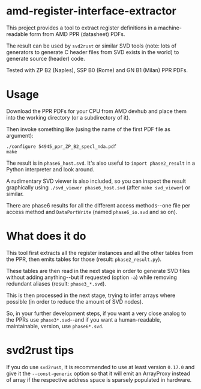 # amd-register-interface-extractor

This project provides a tool to extract register definitions in a machine-readable form from AMD PPR (datasheet) PDFs.

The result can be used by `svd2rust` or similar SVD tools (note: lots of generators to generate C header files from SVD exists in the world) to generate source (header) code.

Tested with ZP B2 (Naples), SSP B0 (Rome) and GN B1 (Milan) PPR PDFs.

# Usage

Download the PPR PDFs for your CPU from AMD devhub and place them into the working directory (or a subdirectory of it).

Then invoke something like (using the name of the first PDF file as argument):

    ./configure 54945_ppr_ZP_B2_specl_nda.pdf
    make

The result is in `phase6_host.svd`.
It's also useful to `import phase2_result` in a Python interpreter and look around.

A rudimentary SVD viewer is also included, so you can inspect the result graphically using `./svd_viewer phase6_host.svd` (after `make svd_viewer`) or similar.

There are phase6 results for all the different access methods--one file per access method and `DataPortWrite` (named `phase6_io.svd` and so on).

# What does it do

This tool first extracts all the register instances and all the other tables from the PPR, then emits tables for those (result: `phase2_result.py`).

These tables are then read in the next stage in order to generate SVD files without adding anything--but if requested (option `-a`) while removing redundant aliases (result: `phase3_*.svd`).

This is then processed in the next stage, trying to infer arrays where possible (in order to reduce the amount of SVD nodes).

So, in your further development steps, if you want a very close analog to the PPRs use `phase3*.svd`--and if you want a human-readable, maintainable, version, use `phase6*.svd`.

# svd2rust tips

If you do use `svd2rust`, it is recommended to use at least version `0.17.0` and give it the `--const-generic` option so that it will emit an ArrayProxy instead of array if the respective address space is sparsely populated in hardware.
